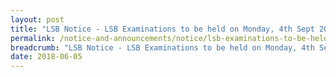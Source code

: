 ```yaml
---
layout: post
title: "LSB Notice - LSB Examinations to be held on Monday, 4th Sept 2018 for practical (Land Lot Survey & Strata Survey)"
permalink: /notice-and-announcements/notice/lsb-examinations-to-be-held-on-monday-4th-sept-2018-for-practical-land-lot-survey-and-strata-survey/
breadcrumb: "LSB Notice - LSB Examinations to be held on Monday, 4th Sept 2018 for practical (Land Lot Survey & Strata Survey)"
date: 2018-06-05
---
```

